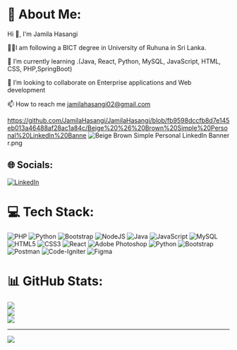 # 💫 About Me:
Hi 👋, I'm Jamila Hasangi

👩‍🎓I am following a BICT degree in University of Ruhuna in Sri Lanka.

🌱 I’m currently learning .(Java, React, Python, MySQL, JavaScript, HTML, CSS, PHP,SpringBoot)

👯 I’m looking to collaborate on Enterprise applications and Web development

📫 How to reach me jamilahasangi02@gmail.com

https://github.com/JamilaHasangi/JamilaHasangi/blob/fb9598dccfb8d7e145eb013a46488af28ac1a84c/Beige%20%26%20Brown%20Simple%20Personal%20LinkedIn%20Banne
![Beige   Brown Simple Personal LinkedIn Banner](https://github.com/JamilaHasangi/JamilaHasangi/assets/102423170/ea72b520-3112-4c68-b989-426fb72584e6)
r.png




## 🌐 Socials:
[![LinkedIn](https://img.shields.io/badge/LinkedIn-%230077B5.svg?logo=linkedin&logoColor=white)](https://linkedin.com/in/jamilahasangi) 

# 💻 Tech Stack:
![PHP](https://img.shields.io/badge/php-%23777BB4.svg?style=for-the-badge&logo=php&logoColor=white) ![Python](https://img.shields.io/badge/python-3670A0?style=for-the-badge&logo=python&logoColor=ffdd54) ![Bootstrap](https://img.shields.io/badge/bootstrap-%238511FA.svg?style=for-the-badge&logo=bootstrap&logoColor=white) ![NodeJS](https://img.shields.io/badge/node.js-6DA55F?style=for-the-badge&logo=node.js&logoColor=white) ![Java](https://img.shields.io/badge/java-%23ED8B00.svg?style=for-the-badge&logo=openjdk&logoColor=white) ![JavaScript](https://img.shields.io/badge/javascript-%23323330.svg?style=for-the-badge&logo=javascript&logoColor=%23F7DF1E) ![MySQL](https://img.shields.io/badge/mysql-%2300000f.svg?style=for-the-badge&logo=mysql&logoColor=white) ![HTML5](https://img.shields.io/badge/html5-%23E34F26.svg?style=for-the-badge&logo=html5&logoColor=white) ![CSS3](https://img.shields.io/badge/css3-%231572B6.svg?style=for-the-badge&logo=css3&logoColor=white) ![React](https://img.shields.io/badge/react-%2320232a.svg?style=for-the-badge&logo=react&logoColor=%2361DAFB) ![Adobe Photoshop](https://img.shields.io/badge/adobe%20photoshop-%2331A8FF.svg?style=for-the-badge&logo=adobe%20photoshop&logoColor=white) ![Python](https://img.shields.io/badge/python-3670A0?style=for-the-badge&logo=python&logoColor=ffdd54) ![Bootstrap](https://img.shields.io/badge/bootstrap-%238511FA.svg?style=for-the-badge&logo=bootstrap&logoColor=white) ![Postman](https://img.shields.io/badge/Postman-FF6C37?style=for-the-badge&logo=postman&logoColor=white) ![Code-Igniter](https://img.shields.io/badge/CodeIgniter-%23EF4223.svg?style=for-the-badge&logo=codeIgniter&logoColor=white) ![Figma](https://img.shields.io/badge/figma-%23F24E1E.svg?style=for-the-badge&logo=figma&logoColor=white)
# 📊 GitHub Stats:
![](https://github-readme-stats.vercel.app/api?username=JamilaHasangi&theme=dark&hide_border=false&include_all_commits=true&count_private=true)<br/>
![](https://github-readme-streak-stats.herokuapp.com/?user=JamilaHasangi&theme=dark&hide_border=false)<br/>
![](https://github-readme-stats.vercel.app/api/top-langs/?username=JamilaHasangi&theme=dark&hide_border=false&include_all_commits=true&count_private=true&layout=compact)







---
[![](https://visitcount.itsvg.in/api?id=JamilaHasangi&icon=0&color=0)](https://visitcount.itsvg.in)

<!-- Proudly created with GPRM ( https://gprm.itsvg.in ) -->
